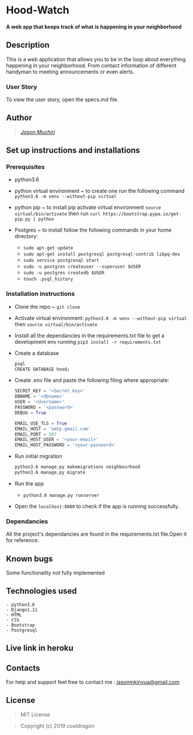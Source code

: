 # Hood-Watch

#### A web app that keeps track of what is happening in your neighborhood 

## Description 

This is a web application that allows you to be in the loop about everything happening in your neighborhood. From contact information of different handyman to meeting announcements or even alerts.


### User Story

To view the user story, open the specs.md file.

## Author

> _[Jason Muchiri](https://github.com/jasonmuchiri)_

## Set up instructions and installations

### Prerequisites

- python3.6 

- python virtual environment ~ to create one run the following command `python3.6 -m venv --without-pip virtual`

- python pip ~ to install pip activate virtual environment `source virtual/bin/activate` then run `curl https://bootstrap.pypa.io/get-pip.py | python`

- Postgres ~ to install follow the following commands in your home directory:
    - `sudo apt-get update`
    - `sudo apt-get install postgresql postgresql-contrib libpq-dev`
    - `sudo service postgresql start`
    - `sudo -u postgres createuser --superuser $USER`
    - `sudo -u postgres createdb $USER`
    - `touch .psql_history`

### Installation instructions

- Clone the repo ~ `git clone `

- Activate virtual environment: 
   `python3.6 -m venv --without-pip virtual` then `source virtual/bin/activate`

- Install all the dependancies in the requirements.txt file to get a development env running
   `pip3 install -r requirements.txt`

- Create a database 
  ```bash
  psql
  CREATE DATABASE hood;
  ```

- Create .env file and paste the following filing where appropriate:
  ```python
  SECRET_KEY = '<Secret_key>'
  DBNAME = '<dbname>'
  USER = '<Username>'
  PASSWORD = '<password>'
  DEBUG = True

  EMAIL_USE_TLS = True
  EMAIL_HOST = 'smtp.gmail.com'
  EMAIL_PORT = 587
  EMAIL_HOST_USER = '<your-email>'
  EMAIL_HOST_PASSWORD = '<your-password>'
  ```

- Run initial migration
  ``` bash
  python3.6 manage.py makemigrations neighbourhood
  python3.6 manage.py migrate
  ```

- Run the app

   - `python3.6 manage.py runserver`

- Open the `localhost:8000` to check if the app is running successfully.

### Dependancies

All the project's dependancies are found in the requirements.txt file.Open it for reference.

## Known bugs

Some functionality not fully implemented

## Technologies used

    - python3.6
    - Django1.11
    - HTML
    - CSS
    - Bootstrap
    - Postgresql

## Live link in heroku

> 

## Contacts

For help and support feel free to contact me : jasonmkinyua@gmail.com

## License

> MIT License

> Copyright (c) 2019 _cooldragon_